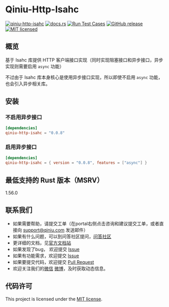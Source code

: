 # Qiniu-Http-Isahc

[![qiniu-http-isahc](https://img.shields.io/crates/v/qiniu-http-isahc.svg)](https://crates.io/crates/qiniu-http-isahc)
[![docs.rs](https://img.shields.io/badge/docs-latest-blue.svg)](https://docs.rs/qiniu-http-isahc)
[![Run Test Cases](https://github.com/bachue/rust-sdk/actions/workflows/ci-test.yml/badge.svg)](https://github.com/bachue/rust-sdk/actions/workflows/ci-test.yml)
[![GitHub release](https://img.shields.io/github/v/tag/bachue/rust-sdk.svg?label=release)](https://github.com/bachue/rust-sdk/releases)
[![MIT licensed](https://img.shields.io/badge/license-MIT-blue.svg)](https://github.com/bachue/rust-sdk/blob/master/LICENSE)

## 概览

基于 Isahc 库提供 HTTP 客户端接口实现（同时实现阻塞接口和异步接口，异步实现则需要启用 `async` 功能）

不过由于 Isahc 库本身核心是使用异步接口实现，所以即使不启用 `async` 功能，也会引入异步相关库。

## 安装

### 不启用异步接口

```toml
[dependencies]
qiniu-http-isahc = "0.0.8"
```

### 启用异步接口

```toml
[dependencies]
qiniu-http-isahc = { version = "0.0.8", features = ["async"] }
```

## 最低支持的 Rust 版本（MSRV）

1.56.0

## 联系我们

- 如果需要帮助，请提交工单（在portal右侧点击咨询和建议提交工单，或者直接向 support@qiniu.com 发送邮件）
- 如果有什么问题，可以到问答社区提问，[问答社区](http://qiniu.segmentfault.com/)
- 更详细的文档，见[官方文档站](http://developer.qiniu.com/)
- 如果发现了bug， 欢迎提交 [Issue](https://github.com/bachue/rust-sdk/issues)
- 如果有功能需求，欢迎提交 [Issue](https://github.com/bachue/rust-sdk/issues)
- 如果要提交代码，欢迎提交 [Pull Request](https://github.com/bachue/rust-sdk/pulls)
- 欢迎关注我们的[微信](https://www.qiniu.com/contact) [微博](http://weibo.com/qiniutek)，及时获取动态信息。

## 代码许可

This project is licensed under the [MIT license].

[MIT license]: https://github.com/bachue/rust-sdk/blob/master/LICENSE

